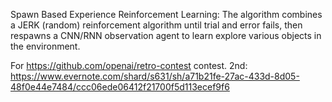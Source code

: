 Spawn Based Experience Reinforcement Learning:
The algorithm combines a JERK (random) reinforcement algorithm until trial and error fails, then respawns a CNN/RNN observation agent to learn explore various objects in the environment.

For https://github.com/openai/retro-contest contest.
2nd: https://www.evernote.com/shard/s631/sh/a71b21fe-27ac-433d-8d05-48f0e44e7484/ccc06ede06412f21700f5d113ecef9f6
